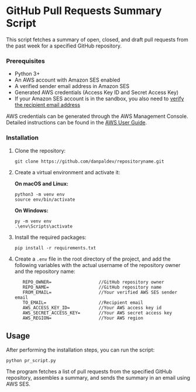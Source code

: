 # GitHub Pull Requests Summary Script

This script fetches a summary of open, closed, and draft pull requests from the past week for a specified GitHub repository.

### Prerequisites

- Python 3+
- An AWS account with Amazon SES enabled
- A verified sender email address in Amazon SES
- Generated AWS credentials (Access Key ID and Secret Access Key)
- If your Amazon SES account is in the sandbox, you also need to [verify the recipient email address](https://docs.aws.amazon.com/ses/latest/DeveloperGuide/verify-email-addresses.html)

AWS credentials can be generated through the AWS Management Console. Detailed instructions can be found in the [AWS User Guide](https://docs.aws.amazon.com/general/latest/gr/aws-sec-cred-types.html#access-keys-and-secret-access-keys).

### Installation

1. Clone the repository:

   ```shell
   git clone https://github.com/danpaldev/repositoryname.git
   ```

2. Create a virtual environment and activate it:

   **On macOS and Linux:**

   ```shell
   python3 -m venv env
   source env/bin/activate
   ```

   **On Windows:**

   ```shell
   py -m venv env
   .\env\Scripts\activate
   ```

3. Install the required packages:

   ```shell
   pip install -r requirements.txt
   ```

4. Create a `.env` file in the root directory of the project, and add the following variables with the actual username of the repository owner and the repository name:

   ```shell
      REPO_OWNER=                  //GitHub repository owner
      REPO_NAME=                   //GitHub repository name
      FROM_EMAIL=                  //Your verified AWS SES sender email
      TO_EMAIL=                    //Recipient email
      AWS_ACCESS_KEY_ID=           //Your AWS access key id
      AWS_SECRET_ACCESS_KEY=       //Your AWS secret access key
      AWS_REGION=                  //Your AWS region
   ```

## Usage

After performing the installation steps, you can run the script:

```shell
python pr_script.py
```

The program fetches a list of pull requests from the specified GitHub repository, assembles a summary, and sends the summary in an email using AWS SES.
